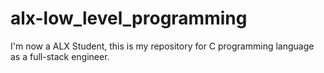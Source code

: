 # alx-low_level_programming
I'm now a ALX Student, this is my repository for C programming language as a full-stack engineer.
